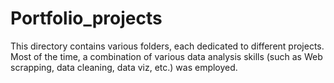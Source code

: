 # Portfolio_projects

This directory contains various folders, each dedicated to different projects. Most of the time, a combination of various data analysis skills (such as Web scrapping, data cleaning, data viz, etc.) was employed.
